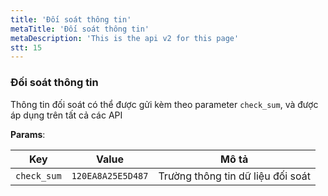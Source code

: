 ```yaml
---
title: 'Đối soát thông tin'
metaTitle: 'Đối soát thông tin'
metaDescription: 'This is the api v2 for this page'
stt: 15
---
```


### Đối soát thông tin

Thông tin đối soát có thể được gửi kèm theo parameter `check_sum`, và được áp dụng trên tất cả các API

**Params**:

| Key         | Value             | Mô tả                             |
| ----------- | ----------------- | --------------------------------- |
| `check_sum` | `120EA8A25E5D487` | Trường thông tin dữ liệu đối soát |
